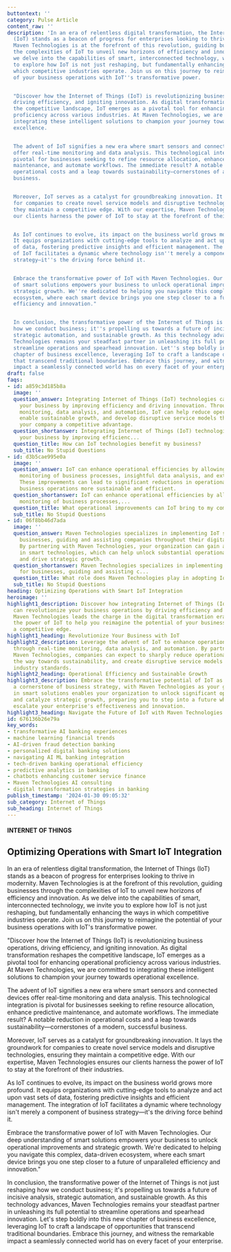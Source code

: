 ```yaml
---
buttontext: ''
category: Pulse Article
content_raw: ''
description: 'In an era of relentless digital transformation, the Internet of Things
  (IoT) stands as a beacon of progress for enterprises looking to thrive in modernity.
  Maven Technologies is at the forefront of this revolution, guiding businesses through
  the complexities of IoT to unveil new horizons of efficiency and innovation. As
  we delve into the capabilities of smart, interconnected technology, we invite you
  to explore how IoT is not just reshaping, but fundamentally enhancing the ways in
  which competitive industries operate. Join us on this journey to reimagine the potential
  of your business operations with IoT''s transformative power.


  "Discover how the Internet of Things (IoT) is revolutionizing business operations,
  driving efficiency, and igniting innovation. As digital transformation reshapes
  the competitive landscape, IoT emerges as a pivotal tool for enhancing operational
  proficiency across various industries. At Maven Technologies, we are committed to
  integrating these intelligent solutions to champion your journey towards operational
  excellence.


  The advent of IoT signifies a new era where smart sensors and connected devices
  offer real-time monitoring and data analysis. This technological integration is
  pivotal for businesses seeking to refine resource allocation, enhance predictive
  maintenance, and automate workflows. The immediate result? A notable reduction in
  operational costs and a leap towards sustainability—cornerstones of a modern, successful
  business.


  Moreover, IoT serves as a catalyst for groundbreaking innovation. It lays the groundwork
  for companies to create novel service models and disruptive technologies, ensuring
  they maintain a competitive edge. With our expertise, Maven Technologies ensures
  our clients harness the power of IoT to stay at the forefront of their industries.


  As IoT continues to evolve, its impact on the business world grows more profound.
  It equips organizations with cutting-edge tools to analyze and act upon vast sets
  of data, fostering predictive insights and efficient management. The integration
  of IoT facilitates a dynamic where technology isn''t merely a component of business
  strategy—it''s the driving force behind it.


  Embrace the transformative power of IoT with Maven Technologies. Our deep understanding
  of smart solutions empowers your business to unlock operational improvements and
  strategic growth. We''re dedicated to helping you navigate this complex, data-driven
  ecosystem, where each smart device brings you one step closer to a future of unparalleled
  efficiency and innovation."


  In conclusion, the transformative power of the Internet of Things is not just reshaping
  how we conduct business; it''s propelling us towards a future of incisive analysis,
  strategic automation, and sustainable growth. As this technology advances, Maven
  Technologies remains your steadfast partner in unleashing its full potential to
  streamline operations and spearhead innovation. Let''s step boldly into this new
  chapter of business excellence, leveraging IoT to craft a landscape of opportunities
  that transcend traditional boundaries. Embrace this journey, and witness the remarkable
  impact a seamlessly connected world has on every facet of your enterprise.'
draft: false
faqs:
- id: a859c3d185b8a
  image: ''
  question_answer: Integrating Internet of Things (IoT) technologies can transform
    your business by improving efficiency and driving innovation. Through real-time
    monitoring, data analysis, and automation, IoT can help reduce operational costs,
    enable sustainable growth, and develop disruptive service models that can give
    your company a competitive advantage.
  question_shortanswer: Integrating Internet of Things (IoT) technologies can transform
    your business by improving efficienc...
  question_title: How can IoT technologies benefit my business?
  sub_title: No Stupid Questions
- id: d3b5cae995e0a
  image: ''
  question_answer: IoT can enhance operational efficiencies by allowing for real-time
    monitoring of business processes, insightful data analysis, and extensive automation.
    These improvements can lead to significant reductions in operational costs, making
    business operations more sustainable and efficient.
  question_shortanswer: IoT can enhance operational efficiencies by allowing for real-time
    monitoring of business processes,...
  question_title: What operational improvements can IoT bring to my company?
  sub_title: No Stupid Questions
- id: 06f8bb46d7ada
  image: ''
  question_answer: Maven Technologies specializes in implementing IoT solutions for
    businesses, guiding and assisting companies throughout their digital transformation.
    By partnering with Maven Technologies, your organization can gain access to expertise
    in smart technologies, which can help unlock substantial operational improvements
    and drive strategic growth.
  question_shortanswer: Maven Technologies specializes in implementing IoT solutions
    for businesses, guiding and assisting c...
  question_title: What role does Maven Technologies play in adopting IoT for my business?
  sub_title: No Stupid Questions
heading: Optimizing Operations with Smart IoT Integration
heroimage: ''
highlight1_description: Discover how integrating Internet of Things (IoT) technologies
  can revolutionize your business operations by driving efficiency and spurring innovation.
  Maven Technologies leads the charge in the digital transformation era by harnessing
  the power of IoT to help you reimagine the potential of your business and maintain
  a competitive edge.
highlight1_heading: Revolutionize Your Business with IoT
highlight2_description: Leverage the advent of IoT to enhance operational efficiencies
  through real-time monitoring, data analysis, and automation. By partnering with
  Maven Technologies, companies can expect to sharply reduce operational costs, pave
  the way towards sustainability, and create disruptive service models that redefine
  industry standards.
highlight2_heading: Operational Efficiency and Sustainable Growth
highlight3_description: Embrace the transformative potential of IoT as it becomes
  a cornerstone of business strategy, with Maven Technologies as your guide. Our expertise
  in smart solutions enables your organization to unlock significant operational improvements
  and catalyze strategic growth, preparing you to step into a future where smart devices
  escalate your enterprise's effectiveness and innovation.
highlight3_heading: Navigate the Future of IoT with Maven Technologies
id: 676136b26e79a
key_words:
- transformative AI banking experiences
- machine learning financial trends
- AI-driven fraud detection banking
- personalized digital banking solutions
- navigating AI ML banking integration
- tech-driven banking operational efficiency
- predictive analytics in banking
- chatbots enhancing customer service finance
- Maven Technologies AI consulting
- digital transformation strategies in banking
publish_timestamp: '2024-01-30 09:05:32'
sub_category: Internet of Things
sub_heading: Internet of Things
---
```


#### INTERNET OF THINGS
## Optimizing Operations with Smart IoT Integration
In an era of relentless digital transformation, the Internet of Things (IoT) stands as a beacon of progress for enterprises looking to thrive in modernity. Maven Technologies is at the forefront of this revolution, guiding businesses through the complexities of IoT to unveil new horizons of efficiency and innovation. As we delve into the capabilities of smart, interconnected technology, we invite you to explore how IoT is not just reshaping, but fundamentally enhancing the ways in which competitive industries operate. Join us on this journey to reimagine the potential of your business operations with IoT's transformative power.

"Discover how the Internet of Things (IoT) is revolutionizing business operations, driving efficiency, and igniting innovation. As digital transformation reshapes the competitive landscape, IoT emerges as a pivotal tool for enhancing operational proficiency across various industries. At Maven Technologies, we are committed to integrating these intelligent solutions to champion your journey towards operational excellence.

The advent of IoT signifies a new era where smart sensors and connected devices offer real-time monitoring and data analysis. This technological integration is pivotal for businesses seeking to refine resource allocation, enhance predictive maintenance, and automate workflows. The immediate result? A notable reduction in operational costs and a leap towards sustainability—cornerstones of a modern, successful business.

Moreover, IoT serves as a catalyst for groundbreaking innovation. It lays the groundwork for companies to create novel service models and disruptive technologies, ensuring they maintain a competitive edge. With our expertise, Maven Technologies ensures our clients harness the power of IoT to stay at the forefront of their industries.

As IoT continues to evolve, its impact on the business world grows more profound. It equips organizations with cutting-edge tools to analyze and act upon vast sets of data, fostering predictive insights and efficient management. The integration of IoT facilitates a dynamic where technology isn't merely a component of business strategy—it's the driving force behind it.

Embrace the transformative power of IoT with Maven Technologies. Our deep understanding of smart solutions empowers your business to unlock operational improvements and strategic growth. We're dedicated to helping you navigate this complex, data-driven ecosystem, where each smart device brings you one step closer to a future of unparalleled efficiency and innovation."

In conclusion, the transformative power of the Internet of Things is not just reshaping how we conduct business; it's propelling us towards a future of incisive analysis, strategic automation, and sustainable growth. As this technology advances, Maven Technologies remains your steadfast partner in unleashing its full potential to streamline operations and spearhead innovation. Let's step boldly into this new chapter of business excellence, leveraging IoT to craft a landscape of opportunities that transcend traditional boundaries. Embrace this journey, and witness the remarkable impact a seamlessly connected world has on every facet of your enterprise.